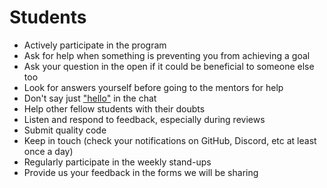 # Students

* Actively participate in the program
* Ask for help when something is preventing you from achieving a goal
* Ask your question in the open if it could be beneficial to someone else too
* Look for answers yourself before going to the mentors for help
* Don't say just ["hello"](https://www.nohello.com/) in the chat
* Help other fellow students with their doubts
* Listen and respond to feedback, especially during reviews
* Submit quality code
* Keep in touch \(check your notifications on GitHub, Discord, etc at least once a day\)
* Regularly participate in the weekly stand-ups
* Provide us your feedback in the forms we will be sharing

